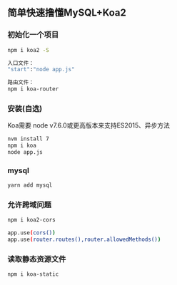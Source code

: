 ## 简单快速撸懂MySQL+Koa2
### 初始化一个项目
```bash
npm i koa2 -S

入口文件：
"start":"node app.js"

路由文件：
npm i koa-router
```

### 安装(自选)
Koa需要 node v7.6.0或更高版本来支持ES2015、异步方法
```bash
nvm install 7
npm i koa
node app.js
```

### mysql
```bash
yarn add mysql
```

### 允许跨域问题
```bash
npm i koa2-cors

app.use(cors())
app.use(router.routes(),router.allowedMethods())
```

### 读取静态资源文件
```bash
npm i koa-static

```